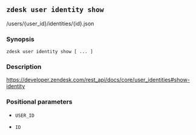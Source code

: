 ## `zdesk user identity show`

/users/{user_id}/identities/{id}.json

### Synopsis

    zdesk user identity show [ ... ]

### Description

https://developer.zendesk.com/rest_api/docs/core/user_identities#show-identity

### Positional parameters

* `USER_ID`

* `ID`

